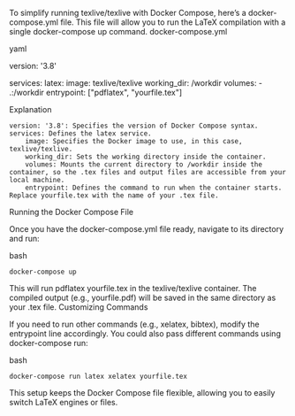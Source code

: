 To simplify running texlive/texlive with Docker Compose, here’s a docker-compose.yml file. This file will allow you to run the LaTeX compilation with a single docker-compose up command.
docker-compose.yml

yaml

version: '3.8'

services:
  latex:
    image: texlive/texlive
    working_dir: /workdir
    volumes:
      - .:/workdir
    entrypoint: ["pdflatex", "yourfile.tex"]

Explanation

    version: '3.8': Specifies the version of Docker Compose syntax.
    services: Defines the latex service.
        image: Specifies the Docker image to use, in this case, texlive/texlive.
        working_dir: Sets the working directory inside the container.
        volumes: Mounts the current directory to /workdir inside the container, so the .tex files and output files are accessible from your local machine.
        entrypoint: Defines the command to run when the container starts. Replace yourfile.tex with the name of your .tex file.

Running the Docker Compose File

Once you have the docker-compose.yml file ready, navigate to its directory and run:

bash

`docker-compose up`

This will run pdflatex yourfile.tex in the texlive/texlive container. The compiled output (e.g., yourfile.pdf) will be saved in the same directory as your .tex file.
Customizing Commands

If you need to run other commands (e.g., xelatex, bibtex), modify the entrypoint line accordingly. You could also pass different commands using docker-compose run:

bash

`docker-compose run latex xelatex yourfile.tex`

This setup keeps the Docker Compose file flexible, allowing you to easily switch LaTeX engines or files.

